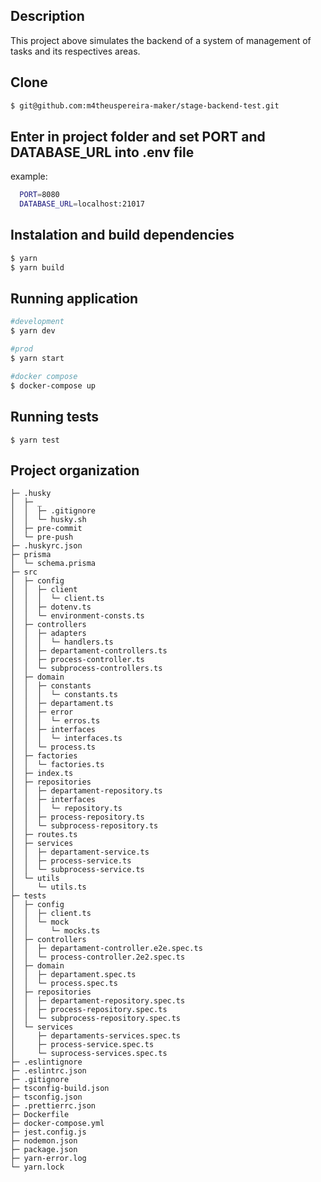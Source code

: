 ## Description

This project above simulates the backend of a system of management of tasks and its respectives areas. 

## Clone
```bash
$ git@github.com:m4theuspereira-maker/stage-backend-test.git
```
## Enter in project folder and set PORT and DATABASE_URL into .env file

example:
```bash
  PORT=8080
  DATABASE_URL=localhost:21017
```

## Instalation and build dependencies
```bash
$ yarn
$ yarn build
```

## Running application
```bash
#development
$ yarn dev

#prod
$ yarn start

#docker compose
$ docker-compose up
```

## Running tests

```
$ yarn test
```
## Project organization
```
├─ .husky
│  ├─ _
│  │  ├─ .gitignore
│  │  └─ husky.sh
│  ├─ pre-commit
│  └─ pre-push
├─ .huskyrc.json
├─ prisma
│  └─ schema.prisma
├─ src
│  ├─ config
│  │  ├─ client
│  │  │  └─ client.ts
│  │  ├─ dotenv.ts
│  │  └─ environment-consts.ts
│  ├─ controllers
│  │  ├─ adapters
│  │  │  └─ handlers.ts
│  │  ├─ departament-controllers.ts
│  │  ├─ process-controller.ts
│  │  └─ subprocess-controllers.ts
│  ├─ domain
│  │  ├─ constants
│  │  │  └─ constants.ts
│  │  ├─ departament.ts
│  │  ├─ error
│  │  │  └─ erros.ts
│  │  ├─ interfaces
│  │  │  └─ interfaces.ts
│  │  └─ process.ts
│  ├─ factories
│  │  └─ factories.ts
│  ├─ index.ts
│  ├─ repositories
│  │  ├─ departament-repository.ts
│  │  ├─ interfaces
│  │  │  └─ repository.ts
│  │  ├─ process-repository.ts
│  │  └─ subprocess-repository.ts
│  ├─ routes.ts
│  ├─ services
│  │  ├─ departament-service.ts
│  │  ├─ process-service.ts
│  │  └─ subprocess-service.ts
│  └─ utils
│     └─ utils.ts
├─ tests
│  ├─ config
│  │  ├─ client.ts
│  │  └─ mock
│  │     └─ mocks.ts
│  ├─ controllers
│  │  ├─ departament-controller.e2e.spec.ts
│  │  └─ process-controller.2e2.spec.ts
│  ├─ domain
│  │  ├─ departament.spec.ts
│  │  └─ process.spec.ts
│  ├─ repositories
│  │  ├─ departament-repository.spec.ts
│  │  ├─ process-repository.spec.ts
│  │  └─ subprocess-repository.spec.ts
│  └─ services
│     ├─ departaments-services.spec.ts
│     ├─ process-service.spec.ts
│     └─ suprocess-services.spec.ts
├─ .eslintignore
├─ .eslintrc.json
├─ .gitignore
├─ tsconfig-build.json
├─ tsconfig.json
├─ .prettierrc.json
├─ Dockerfile
├─ docker-compose.yml
├─ jest.config.js
├─ nodemon.json
├─ package.json
├─ yarn-error.log
└─ yarn.lock
```